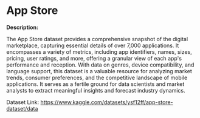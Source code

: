 # App Store

**Description:**

The App Store dataset provides a comprehensive snapshot of the digital marketplace, capturing essential details of over 7,000 applications. It encompasses a variety of metrics, including app identifiers, names, sizes, pricing, user ratings, and more, offering a granular view of each app's performance and reception. With data on genres, device compatibility, and language support, this dataset is a valuable resource for analyzing market trends, consumer preferences, and the competitive landscape of mobile applications. It serves as a fertile ground for data scientists and market analysts to extract meaningful insights and forecast industry dynamics.

Dataset Link: https://www.kaggle.com/datasets/ysf12ff/app-store-dataset/data
